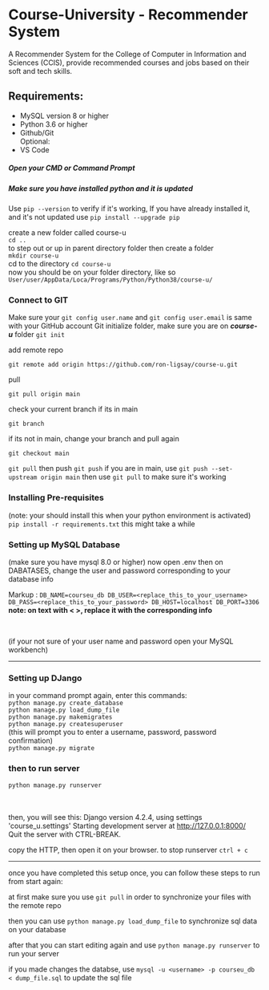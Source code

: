 # Course-University - Recommender System
A Recommender System for the College of Computer in Information and Sciences (CCIS), provide recommended courses and jobs based on their soft and tech skills.

## Requirements:
* MySQL version 8 or higher
* Python 3.6 or higher
* Github/Git
<br>Optional:
* VS Code

<!-- ### Setup your Python Environment -->
##### Open your CMD or Command Prompt

##### **Make sure you have installed python and it is updated**
Use `pip --version` to verify if it's working,
If you have already installed it, and it's not updated use 
`pip install --upgrade pip`

<!-- ##### Creating Environment
`python -m venv courseu`
<p>if Error: [WinError 2] The system cannot find the file specified:</p>
<p>go to your local Python file directory (`User/user/AppData/Loca/Programs/Python/Python<ver>/` or where you installed python), and try to input the command their again.</p>


##### **Activating Environment**
`courseu\Scripts\activate`
your terminal should have the pipenv name in front example ***(course) C:\\Users\user\folder>*** -->


<!-- after successfully activating your environment -->
create a new folder called course-u <br>
`cd ..` <br>
to step out or up in parent directory folder
then create a folder <br>
`mkdir course-u` <br>
cd to the directory `cd course-u` <br>
now you should be on your folder directory, like so `User/user/AppData/Loca/Programs/Python/Python38/course-u/`

### Connect to GIT
Make sure your `git config user.name` and `git config user.email` is same with your GitHub account
Git initialize folder, 
make sure you are on ***course-u*** folder
`git init`

add remote repo

`git remote add origin https://github.com/ron-ligsay/course-u.git`

pull

`git pull origin main`

check your current branch if its in main

`git branch`

if its not in main, change your branch and pull again

`git checkout main`

`git pull` then push `git push`
if you are in main, use `git push --set-upstream origin main`
then use `git pull` to make sure it's working

### Installing Pre-requisites
(note: your should install this when your python environment is activated)
`pip install -r requirements.txt`
this might take a while

### Setting up MySQL Database
(make sure you have mysql 8.0 or higher)
now open .env
then on DABATASES, change the user and password corresponding to your database info

Markup : ```
DB_NAME=courseu_db
DB_USER=<replace_this_to_your_username>
DB_PASS=<replace_this_to_your_password>
DB_HOST=localhost
DB_PORT=3306
      ```
<br>
**note: on text with < >, replace it with the corresponding info**

<br>

(if your not sure of your user name and password open your MySQL workbench)
<br>


---
### Setting up DJango
in your command prompt again, enter this commands:
<br>
`python manage.py create_database`
<br>
`python manage.py load_dump_file`
<br>
`python manage.py makemigrates`
<br>
`python manage.py createsuperuser`
<br>
(this will prompt you to enter a username, password, password confirmation)
<br>
`python manage.py migrate`
<br>
### then to run server
`python manage.py runserver`

<br><br>
then, you will see this:
    Django version 4.2.4, using settings 'course_u.settings'
    Starting development server at http://127.0.0.1:8000/
    Quit the server with CTRL-BREAK.

copy the HTTP, then open it on your browser.
to stop runserver `ctrl + c`

----

once you have completed this setup once, you can follow these steps to run from start again:
<!-- ##### Activate Python Environment -->

<!--on you command prompt, locate your python environment that you have created (courseu), then go to that directory and enter command `courseu/Scripts/activate`-->
<!-- go to your project folder, right-click the folder (course-u) to open your visual studio

on your terminal, activate your python environment, by using command `courseu/Scripts/activate`

once your python environment is activated

make sure your project files are updated by using `git pull`

then once it is pulled, you are now ready to make your changes! -->

at first make sure you use `git pull` in order to synchronize your files with the remote repo


then you can use `python manage.py load_dump_file` to synchronize sql data on your database

after that you can start editing again and use `python manage.py runserver` to run your server

if you made changes the  databse, use `mysql -u <username> -p courseu_db < dump_file.sql` to update the sql file

